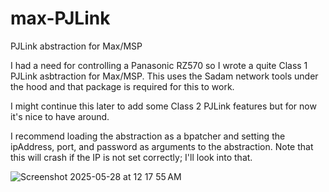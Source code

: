 # max-PJLink
PJLink abstraction for Max/MSP

I had a need for controlling a Panasonic RZ570 so I wrote a quite Class 1 PJLink asbtraction for Max/MSP. This uses the Sadam network tools under the hood and that package is required for this to work.

I might continue this later to add some Class 2 PJLink features but for now it's nice to have around.

I recommend loading the abstraction as a bpatcher and setting the ipAddress, port, and password as arguments to the abstraction. Note that this will crash if the IP is not set correctly; I'll look into that.

![Screenshot 2025-05-28 at 12 17 55 AM](https://github.com/user-attachments/assets/bbf84c13-e562-4d8b-a231-0e40400bc1d6)
